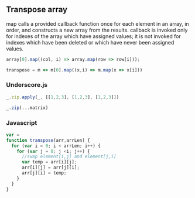 
## Transpose array
map calls a provided callback function once for each element in an array, in order, and constructs a new array from the results. callback is invoked only for indexes of the array which have assigned values; it is not invoked for indexes which have been deleted or which have never been assigned values.

```javascript
array[0].map((col, i) => array.map(row => row[i]));

transpose = m => m[0].map((x,i) => m.map(x => x[i]))
```


### Underscore.js

```javascript
_.zip.apply(_, [[1,2,3], [1,2,3], [1,2,3]])

_.zip(...matrix)
```

### Javascript

```javascript
var = 
function transpose(arr,arrLen) {
  for (var i = 0; i < arrLen; i++) {
    for (var j = 0; j <i; j++) {
      //swap element[i,j] and element[j,i]
      var temp = arr[i][j];
      arr[i][j] = arr[j][i];
      arr[j][i] = temp;
    }
  }
}

```